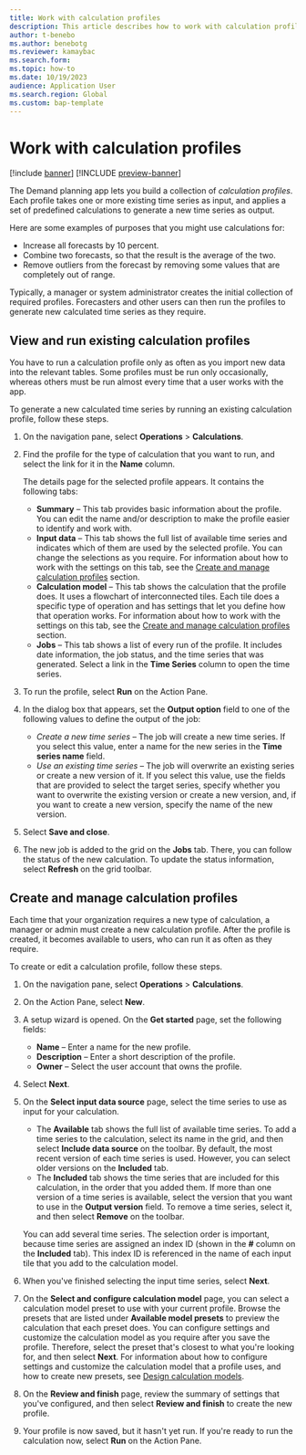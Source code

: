 ```yaml
---
title: Work with calculation profiles
description: This article describes how to work with calculation profiles. Calculation profiles apply a set of predefined calculations to one or more existing time series to generate a new time series as output.
author: t-benebo
ms.author: benebotg
ms.reviewer: kamaybac
ms.search.form:
ms.topic: how-to
ms.date: 10/19/2023
audience: Application User
ms.search.region: Global
ms.custom: bap-template
---
```


# Work with calculation profiles

[!include [banner](../includes/banner.md)]
[!INCLUDE [preview-banner](../includes/preview-banner.md)]

<!-- KFM: Preview until further notice -->

The Demand planning app lets you build a collection of *calculation profiles*. Each profile takes one or more existing time series as input, and applies a set of predefined calculations to generate a new time series as output.

Here are some examples of purposes that you might use calculations for:

- Increase all forecasts by 10 percent.
- Combine two forecasts, so that the result is the average of the two.
- Remove outliers from the forecast by removing some values that are completely out of range.

Typically, a manager or system administrator creates the initial collection of required profiles. Forecasters and other users can then run the profiles to generate new calculated time series as they require.

## View and run existing calculation profiles

You have to run a calculation profile only as often as you import new data into the relevant tables. Some profiles must be run only occasionally, whereas others must be run almost every time that a user works with the app.

To generate a new calculated time series by running an existing calculation profile, follow these steps.

1. On the navigation pane, select **Operations** \> **Calculations**.
1. Find the profile for the type of calculation that you want to run, and select the link for it in the **Name** column.

    The details page for the selected profile appears. It contains the following tabs:

    - **Summary** – This tab provides basic information about the profile. You can edit the name and/or description to make the profile easier to identify and work with.
    - **Input data** – This tab shows the full list of available time series and indicates which of them are used by the selected profile. You can change the selections as you require. For information about how to work with the settings on this tab, see the [Create and manage calculation profiles](#create-and-manage-calculation-profiles) section.
    - **Calculation model** – This tab shows the calculation that the profile does. It uses a flowchart of interconnected tiles. Each tile does a specific type of operation and has settings that let you define how that operation works. For information about how to work with the settings on this tab, see the [Create and manage calculation profiles](#create-and-manage-calculation-profiles) section.
    - **Jobs** – This tab shows a list of every run of the profile. It includes date information, the job status, and the time series that was generated. Select a link in the **Time Series** column to open the time series.

1. To run the profile, select **Run** on the Action Pane.
1. In the dialog box that appears, set the **Output option** field to one of the following values to define the output of the job:

    - *Create a new time series* – The job will create a new time series. If you select this value, enter a name for the new series in the **Time series name** field.
    - *Use an existing time series* – The job will overwrite an existing series or create a new version of it. If you select this value, use the fields that are provided to select the target series, specify whether you want to overwrite the existing version or create a new version, and, if you want to create a new version, specify the name of the new version.

1. Select **Save and close**.
1. The new job is added to the grid on the **Jobs** tab. There, you can follow the status of the new calculation. To update the status information, select **Refresh** on the grid toolbar.

## Create and manage calculation profiles

Each time that your organization requires a new type of calculation, a manager or admin must create a new calculation profile. After the profile is created, it becomes available to users, who can run it as often as they require.

To create or edit a calculation profile, follow these steps.

1. On the navigation pane, select **Operations** \> **Calculations**.
1. On the Action Pane, select **New**.
1. A setup wizard is opened. On the **Get started** page, set the following fields:

    - **Name** – Enter a name for the new profile.
    - **Description** – Enter a short description of the profile.
    - **Owner** – Select the user account that owns the profile.

1. Select **Next**.
1. On the **Select input data source** page, select the time series to use as input for your calculation.

    - The **Available** tab shows the full list of available time series. To add a time series to the calculation, select its name in the grid, and then select **Include data source** on the toolbar. By default, the most recent version of each time series is used. However, you can select older versions on the **Included** tab.
    - The **Included** tab shows the time series that are included for this calculation, in the order that you added them. If more than one version of a time series is available, select the version that you want to use in the **Output version** field. To remove a time series, select it, and then select **Remove** on the toolbar.

    You can add several time series. The selection order is important, because time series are assigned an index ID (shown in the **\#** column on the **Included** tab). This index ID is referenced in the name of each input tile that you add to the calculation model.

1. When you've finished selecting the input time series, select **Next**.
1. On the **Select and configure calculation model** page, you can select a calculation model preset to use with your current profile. Browse the presets that are listed under **Available model presets** to preview the calculation that each preset does. You can configure settings and customize the calculation model as you require after you save the profile. Therefore, select the preset that's closest to what you're looking for, and then select **Next**. For information about how to configure settings and customize the calculation model that a profile uses, and how to create new presets, see [Design calculation models](design-calculation-models.md).
1. On the **Review and finish** page, review the summary of settings that you've configured, and then select **Review and finish** to create the new profile.
1. Your profile is now saved, but it hasn't yet run. If you're ready to run the calculation now, select **Run** on the Action Pane.
